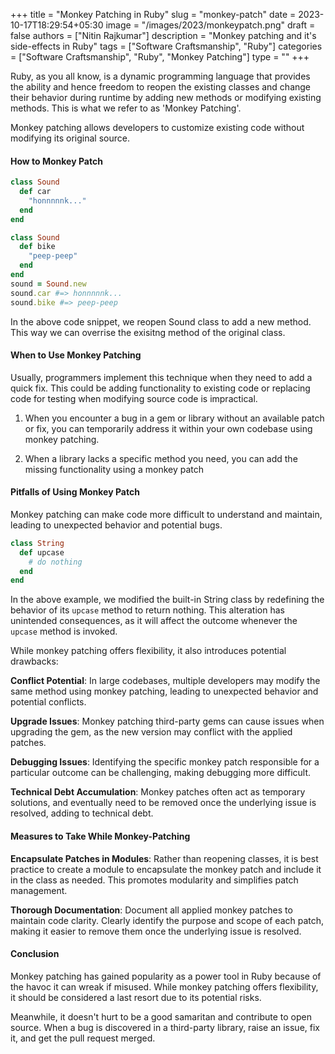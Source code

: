 +++
title = "Monkey Patching in Ruby"
slug = "monkey-patch"
date = 2023-10-17T18:29:54+05:30
image = "/images/2023/monkeypatch.png"
draft = false
authors = ["Nitin Rajkumar"]
description = "Monkey patching and it's side-effects in Ruby"
tags = ["Software Craftsmanship", "Ruby"]
categories = ["Software Craftsmanship", "Ruby", "Monkey Patching"]
type = ""
+++

Ruby, as you all know, is a dynamic programming language that provides the ability and hence freedom to reopen the existing classes and change their behavior during runtime by adding new methods or modifying existing methods. This is what we refer to as 'Monkey Patching'.

Monkey patching allows developers to customize existing code without modifying its original source.

#### How to Monkey Patch

```ruby
class Sound
  def car
    "honnnnnk..."
  end
end

class Sound
  def bike
    "peep-peep"
  end
end
sound = Sound.new
sound.car #=> honnnnnk...
sound.bike #=> peep-peep
```
In the above code snippet, we reopen Sound class to add a new method. This way we can overrise the exisitng method of the original class.

#### When to Use Monkey Patching
Usually, programmers implement this technique when they need to add a quick fix. This could be adding functionality to existing code or replacing code for testing when modifying source code is impractical.

1. When you encounter a bug in a gem or library without an available patch or fix, you can temporarily address it within your own codebase using monkey patching.

2. When a library lacks a specific method you need, you can add the missing functionality using a monkey patch

#### Pitfalls of Using Monkey Patch

Monkey patching can make code more difficult to understand and maintain, leading to unexpected behavior and potential bugs.

```ruby
class String
  def upcase
    # do nothing 
  end
end
```
In the above example, we modified the built-in String class by  redefining the behavior of its `upcase` method to return nothing. This alteration has unintended consequences, as it will affect the outcome whenever the `upcase` method is invoked.

While monkey patching offers flexibility, it also introduces potential drawbacks:

**Conflict Potential**: In large codebases, multiple developers may modify the same method using monkey patching, leading to unexpected behavior and potential conflicts.

**Upgrade Issues**: Monkey patching third-party gems can cause issues when upgrading the gem, as the new version may conflict with the applied patches.

**Debugging Issues**: Identifying the specific monkey patch responsible for a particular outcome can be challenging, making debugging more difficult.

**Technical Debt Accumulation**: Monkey patches often act as temporary solutions, and eventually need to be removed once the underlying issue is resolved, adding to technical debt.

#### Measures to Take While Monkey-Patching

**Encapsulate Patches in Modules**: Rather than reopening classes, it is best practice to create a module to encapsulate the monkey patch and include it in the class as needed. This promotes modularity and simplifies patch management.

**Thorough Documentation**: Document all applied monkey patches to maintain code clarity. Clearly identify the purpose and scope of each patch, making it easier to remove them once the underlying issue is resolved.

#### Conclusion

Monkey patching has gained popularity as a power tool in Ruby because of the havoc it can wreak if misused. While monkey patching offers flexibility, it should be considered a last resort due to its potential risks. 

Meanwhile, it doesn't hurt to be a good samaritan and contribute to open source. When a bug is discovered in a third-party library, raise an issue, fix it, and get the pull request merged.


